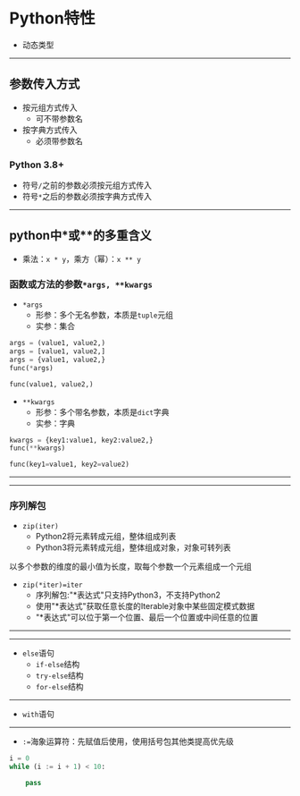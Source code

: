 # Python特性

- 动态类型

---
## 参数传入方式

- 按元组方式传入
    - 可不带参数名
- 按字典方式传入
    - 必须带参数名

### Python 3.8+
- 符号`/`之前的参数必须按元组方式传入
- 符号`*`之后的参数必须按字典方式传入


---

## python中*或**的多重含义

- 乘法：`x * y`，乘方（幂）：`x ** y`

### 函数或方法的参数`*args, **kwargs`

- `*args`
    - 形参：多个无名参数，本质是`tuple`元组
    - 实参：集合
```py
args = (value1, value2,)
args = [value1, value2,]
args = {value1, value2,}
func(*args)

func(value1, value2,)
```

- `**kwargs`
    - 形参：多个带名参数，本质是`dict`字典
    - 实参：字典
```py
kwargs = {key1:value1, key2:value2,}
func(**kwargs)

func(key1=value1, key2=value2)
```
---


---
### 序列解包

- `zip(iter)`
    - Python2将元素转成元组，整体组成列表
    - Python3将元素转成元组，整体组成对象，对象可转列表

以多个参数的维度的最小值为长度，取每个参数一个元素组成一个元组

- `zip(*iter)=iter`
    - 序列解包:"*表达式"只支持Python3，不支持Python2
    - 使用"*表达式"获取任意长度的Iterable对象中某些固定模式数据
    - "*表达式"可以位于第一个位置、最后一个位置或中间任意的位置

---



---

- `else`语句
    - `if-else`结构
    - `try-else`结构
    - `for-else`结构


---

- `with`语句


---
- `:=`海象运算符：先赋值后使用，使用括号包其他类提高优先级
```py
i = 0
while (i := i + 1) < 10:

    pass


```